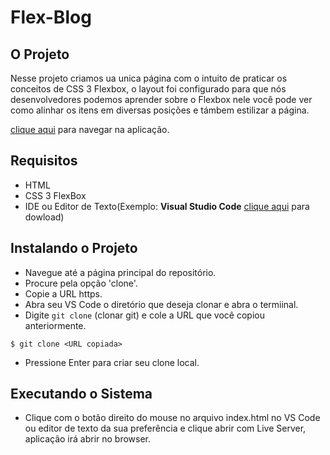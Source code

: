 
# Flex-Blog

## O Projeto

Nesse projeto criamos ua unica página com o intuito de praticar os conceitos de CSS 3 Flexbox, o layout foi configurado para que nós desenvolvedores podemos aprender sobre o Flexbox nele você pode ver como alinhar os itens em diversas posições e támbem estilizar a página.

[clique aqui](https://alanvidalll.github.io/CSS-Flexbox/) para navegar na aplicação.

## Requisitos

* HTML
* CSS 3 FlexBox
* IDE ou Editor de Texto(Exemplo: **Visual Studio Code** [clique aqui](https://code.visualstudio.com/download) para dowload)

## Instalando o Projeto

* Navegue até a página principal do repositório.
* Procure pela opção 'clone'.
* Copie a URL https.
* Abra seu VS Code o diretório que deseja clonar e abra o termiinal.
* Digite ```git clone``` (clonar git) e cole a URL que você copiou anteriormente.
```
$ git clone <URL copiada>
```
* Pressione Enter para criar seu clone local.

## Executando o Sistema

* Clique com o botão direito do mouse no arquivo index.html no VS Code ou editor de texto da sua preferência e clique abrir com Live Server, aplicação irá abrir no browser.


